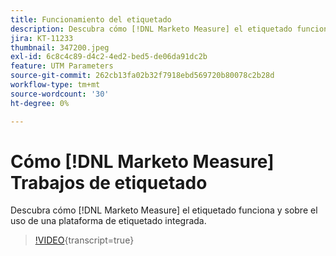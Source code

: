 ```yaml
---
title: Funcionamiento del etiquetado
description: Descubra cómo [!DNL Marketo Measure] el etiquetado funciona y sobre el uso de una plataforma de etiquetado integrada.
jira: KT-11233
thumbnail: 347200.jpeg
exl-id: 6c8c4c89-d4c2-4ed2-bed5-de06da91dc2b
feature: UTM Parameters
source-git-commit: 262cb13fa02b32f7918ebd569720b80078c2b28d
workflow-type: tm+mt
source-wordcount: '30'
ht-degree: 0%

---
```


# Cómo [!DNL Marketo Measure] Trabajos de etiquetado

Descubra cómo [!DNL Marketo Measure] el etiquetado funciona y sobre el uso de una plataforma de etiquetado integrada.

>[!VIDEO](https://video.tv.adobe.com/v/347200/?learn=on){transcript=true}
